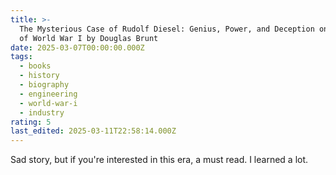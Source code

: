 ```yaml
---
title: >-
  The Mysterious Case of Rudolf Diesel: Genius, Power, and Deception on the Eve
  of World War I by Douglas Brunt
date: 2025-03-07T00:00:00.000Z
tags:
  - books
  - history
  - biography
  - engineering
  - world-war-i
  - industry
rating: 5
last_edited: 2025-03-11T22:58:14.000Z
---
```

Sad story, but if you're interested in this era, a must read. I learned a lot.
